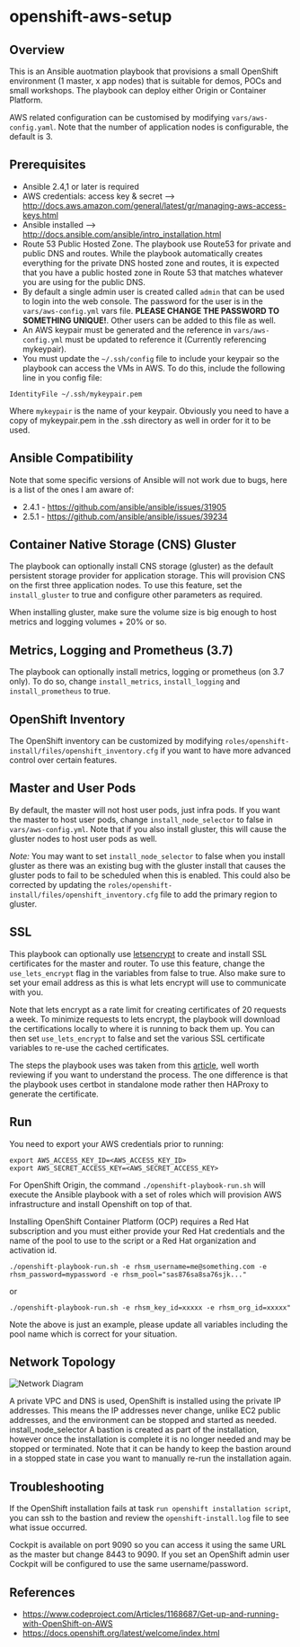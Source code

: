 # openshift-aws-setup

## Overview

This is an Ansible auotmation playbook that provisions a small OpenShift environment (1 master, x app nodes) that is suitable for demos, POCs and small workshops. The playbook can deploy either Origin or Container Platform.

AWS related configuration can be customised by modifying ```vars/aws-config.yaml```. Note that the number of application nodes is configurable, the default is 3.

## Prerequisites

 - Ansible 2.4,1 or later is required
 - AWS credentials: access key & secret --> http://docs.aws.amazon.com/general/latest/gr/managing-aws-access-keys.html
 - Ansible installed --> http://docs.ansible.com/ansible/intro_installation.html
 - Route 53 Public Hosted Zone. The playbook use Route53 for private and public DNS and routes. While the playbook automatically creates everything for the private DNS hosted zone and routes, it is expected that you have a public hosted zone in Route 53 that matches whatever you are using for the public DNS.
 - By default a single admin user is created called ```admin``` that can be used to login into the web console. The password for the user is in the ```vars/aws-config.yml``` vars file. __PLEASE CHANGE THE PASSWORD TO SOMETHING UNIQUE!__. Other users can be added to this file as well.
 - An AWS keypair must be generated and the reference in ```vars/aws-config.yml``` must be updated to reference it (Currently referencing mykeypair).
 - You must update the ```~/.ssh/config``` file to include your keypair so the playbook can access the VMs in AWS. To do this, include the following line in you config file:

 ```
 IdentityFile ~/.ssh/mykeypair.pem
 ```

Where ```mykeypair``` is the name of your keypair. Obviously you need to have a copy of mykeypair.pem in the .ssh directory as well in order for it to be used.

## Ansible Compatibility

Note that some specific versions of Ansible will not work due to bugs, here is a list of the ones I am aware of:

* 2.4.1 - https://github.com/ansible/ansible/issues/31905
* 2.5.1 - https://github.com/ansible/ansible/issues/39234

## Container Native Storage (CNS) Gluster

The playbook can optionally install CNS storage (gluster) as the default persistent storage provider for application storage. This will provision CNS on the first three application nodes. To use this feature, set the ```install_gluster``` to true and configure other parameters as required.

When installing gluster, make sure the volume size is big enough to host metrics and logging volumes + 20% or so.

## Metrics, Logging and Prometheus (3.7)

The playbook can optionally install metrics, logging or prometheus (on 3.7 only). To do so, change ```install_metrics```, ```install_logging``` and ```install_prometheus``` to true.

## OpenShift Inventory

The OpenShift inventory can be customized by modifying ```roles/openshift-install/files/openshift_inventory.cfg``` if you want to have more advanced control over certain features.

## Master and User Pods

By default, the master will not host user pods, just infra pods. If you want the master to host user pods, change ```install_node_selector``` to false in ```vars/aws-config.yml```. Note that if you also install gluster, this will cause the gluster nodes to host user pods as well.

_Note:_ You may want to set ```install_node_selector``` to false when you install gluster as there was an existing bug with the gluster install that causes the gluster pods to fail to be scheduled when this is enabled. This could also be corrected by updating the ```roles/openshift-install/files/openshift_inventory.cfg``` file to add the primary region to gluster.

## SSL

This playbook can optionally use [letsencrypt](https://letsencrypt.org) to create and install SSL certificates for the master and router. To use this
feature, change the ```use_lets_encrypt``` flag in the variables from false to true. Also make sure to set your email address as this is what lets encrypt will use to communicate with you.

Note that lets encrypt as a rate limit for creating certificates of 20 requests a week. To minimize requests to lets encrypt, the playbook will download the certifications locally to where it is running to back them up. You can then set ```use_lets_encrypt``` to false and set the various SSL certificate variables to re-use the cached certificates.

The steps the playbook uses was taken from this [article](https://www.redpill-linpro.com/sysadvent/2017/12/15/letsencrypt-on-openshift.html), well worth reviewing if you want to understand the process. The one difference is that the playbook uses certbot in standalone mode rather then HAProxy to generate the certificate.

## Run

You need to export your AWS credentials prior to running:

```
export AWS_ACCESS_KEY_ID=<AWS_ACCESS_KEY_ID>
export AWS_SECRET_ACCESS_KEY=<AWS_SECRET_ACCESS_KEY>
```

For OpenShift Origin, the command ```./openshift-playbook-run.sh``` will execute the Ansible playbook
with a set of roles which will provision AWS infrastructure and install Openshift on top of that.

Installing OpenShift Container Platform (OCP) requires a Red Hat subscription and you must either provide your Red Hat credentials
and the name of the pool to use to the script or a Red Hat organization and activation id.

```
./openshift-playbook-run.sh -e rhsm_username=me@something.com -e rhsm_password=mypassword -e rhsm_pool="sas876sa8sa76sjk..."
```
or
```
./openshift-playbook-run.sh -e rhsm_key_id=xxxxx -e rhsm_org_id=xxxxx"
```
Note the above is just an example, please update all variables including the pool name which is correct for your situation.

## Network Topology

![Network Diagram](./docs/network-topology-openshift.jpg)

A private VPC and DNS is used, OpenShift is installed using the private IP addresses. This means the IP addresses never change, unlike EC2 public addresses, and the environment can be stopped and started as needed.
install_node_selector
A bastion is created as part of the installation, however once the installation is complete it is no longer needed and may be stopped or terminated. Note that it can be handy to keep the bastion around in a stopped state in case you want to manually re-run the installation again.

## Troubleshooting

If the OpenShift installation fails at task ```run openshift installation script```, you can ssh to the bastion and review the ```openshift-install.log``` file to see what issue occurred.

Cockpit is available on port 9090 so you can access it using the same URL as the master but change 8443 to 9090. If you set an OpenShift admin user Cockpit will be configured to use the same username/password.

## References

 - https://www.codeproject.com/Articles/1168687/Get-up-and-running-with-OpenShift-on-AWS
 - https://docs.openshift.org/latest/welcome/index.html
 
